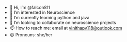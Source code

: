 - 👋 Hi, I’m @falcon811
- 👀 I’m interested in Neuroscience
- 🌱 I’m currently learning python and java 
- 💞️ I’m looking to collaborate on neuroscience projects
- 📫 How to reach me: email at vinithapv118@outlook.com
- 😄 Pronouns: she/her

<!---
falcon811/falcon811 is a ✨ special ✨ repository because its `README.md` (this file) appears on your GitHub profile.
You can click the Preview link to take a look at your changes.
--->
